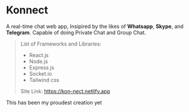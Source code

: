 # Konnect

A real-time chat web app, Insipired by the likes of **Whatsapp**, **Skype**, and **Telegram**. Capable of doing Private Chat and Group Chat.

> List of Frameworks and Libraries:
>
> - React.js
> - Node.js
> - Express.js
> - Socket.io
> - Tailwind css
>
> Site Link: https://kon-nect.netlify.app

This has been my proudest creation yet
